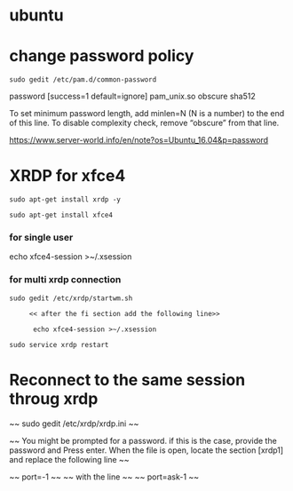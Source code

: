 # ubuntu

# change password policy
```
sudo gedit /etc/pam.d/common-password
```

password     [success=1 default=ignore]    pam_unix.so obscure sha512

To set minimum password length, add minlen=N (N is a number) to the end of this line.
To disable complexity check, remove “obscure” from that line.

https://www.server-world.info/en/note?os=Ubuntu_16.04&p=password



# XRDP for xfce4
```
sudo apt-get install xrdp -y

sudo apt-get install xfce4
```
### for single user

echo xfce4-session >~/.xsession 


### for multi xrdp connection
```
sudo gedit /etc/xrdp/startwm.sh

     << after the fi section add the following line>>
     
      echo xfce4-session >~/.xsession

sudo service xrdp restart

```
# Reconnect to the same session throug xrdp <no longer use>

~~ sudo gedit /etc/xrdp/xrdp.ini ~~

~~ You might be prompted for a password. if this is the case, provide the password and Press enter.   When the file is open, locate the section [xrdp1] and replace the following line ~~

~~ port=-1 ~~
~~ with the line ~~
~~ port=ask-1 ~~
